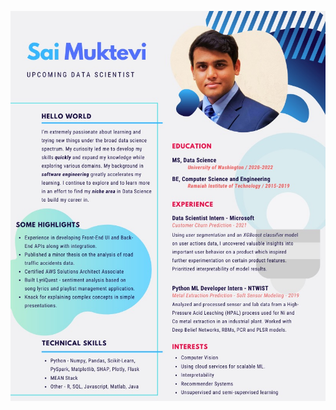 ![Resume](https://github.com/smuktevi/smuktevi/blob/main/Venkata_Sai_Muktevi_Graphic_Resume%20copy.jpeg)

<!---
smuktevi/smuktevi is a ✨ special ✨ repository because its `README.md` (this file) appears on your GitHub profile.
You can click the Preview link to take a look at your changes.
--->
